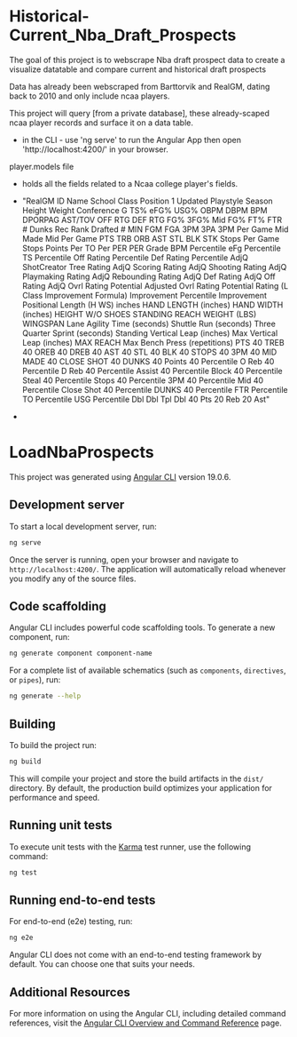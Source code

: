 # Historical-Current_Nba_Draft_Prospects
The goal of this project is to webscrape Nba draft prospect data to create a visualize datatable and compare current and historical draft prospects

Data has already been webscraped from Barttorvik and RealGM, dating back to 2010 and only include ncaa players. 

This project will query [from a private database], these already-scaped ncaa player records and surface it on a data table. 

- in the CLI - use 'ng serve' to run the Angular App
then open 'http://localhost:4200/' in your browser.
 

player.models file
  - holds all the fields related to a Ncaa college player's fields.
  - "RealGM ID	Name	School	Class	Position 1	Updated	Playstyle	Season	Height	Weight	Conference	G	TS%	eFG%	USG%	OBPM	DBPM	BPM	DPORPAG	AST/TOV	OFF RTG	DEF RTG	FG%	3FG%	Mid FG%	FT%	FTR	# Dunks	Rec Rank	Drafted #	MIN	FGM	FGA	3PM	3PA	3PM Per Game	Mid Made	Mid Per Game	PTS	TRB	ORB	AST	STL	BLK	STK	Stops Per Game	Stops	Points Per	TO Per	PER	PER Grade	BPM Percentile	eFg Percentile	TS Percentile	Off Rating Percentile	Def Rating Percentile	AdjQ ShotCreator Tree Rating	AdjQ Scoring Rating	AdjQ Shooting Rating	AdjQ Playmaking Rating	AdjQ Rebounding Rating	AdjQ Def Rating	AdjQ Off Rating	AdjQ Ovrl Rating	Potential Adjusted Ovrl Rating	Potential Rating (L Class Improvement Formula)	Improvement Percentile	Improvement	Positional Length (H WS) inches	HAND LENGTH (inches)	HAND WIDTH (inches)	HEIGHT W/O SHOES	STANDING REACH	WEIGHT (LBS)	WINGSPAN	Lane Agility Time (seconds)	Shuttle Run (seconds)	Three Quarter Sprint (seconds)	Standing Vertical Leap (inches)	Max Vertical Leap (inches)	MAX REACH	Max Bench Press (repetitions)	PTS 40	TREB 40	OREB 40	DREB 40	AST 40	STL 40	BLK 40	STOPS 40	3PM 40	MID MADE 40	CLOSE SHOT 40	DUNKS 40	Points 40 Percentile	O Reb 40 Percentile	D Reb 40 Percentile	Assist 40 Percentile	Block 40 Percentile	Steal 40 Percentile	Stops 40 Percentile	3PM 40 Percentile	Mid 40 Percentile	Close Shot 40 Percentile	DUNKS 40 Percentile	FTR Percentile	TO Percentile	USG Percentile	Dbl Dbl	Tpl Dbl	40 Pts	20 Reb	20 Ast"

  - 
# LoadNbaProspects

This project was generated using [Angular CLI](https://github.com/angular/angular-cli) version 19.0.6.

## Development server

To start a local development server, run:

```bash
ng serve
```

Once the server is running, open your browser and navigate to `http://localhost:4200/`. The application will automatically reload whenever you modify any of the source files.

## Code scaffolding

Angular CLI includes powerful code scaffolding tools. To generate a new component, run:

```bash
ng generate component component-name
```

For a complete list of available schematics (such as `components`, `directives`, or `pipes`), run:

```bash
ng generate --help
```

## Building

To build the project run:

```bash
ng build
```

This will compile your project and store the build artifacts in the `dist/` directory. By default, the production build optimizes your application for performance and speed.

## Running unit tests

To execute unit tests with the [Karma](https://karma-runner.github.io) test runner, use the following command:

```bash
ng test
```

## Running end-to-end tests

For end-to-end (e2e) testing, run:

```bash
ng e2e
```

Angular CLI does not come with an end-to-end testing framework by default. You can choose one that suits your needs.

## Additional Resources

For more information on using the Angular CLI, including detailed command references, visit the [Angular CLI Overview and Command Reference](https://angular.dev/tools/cli) page.
